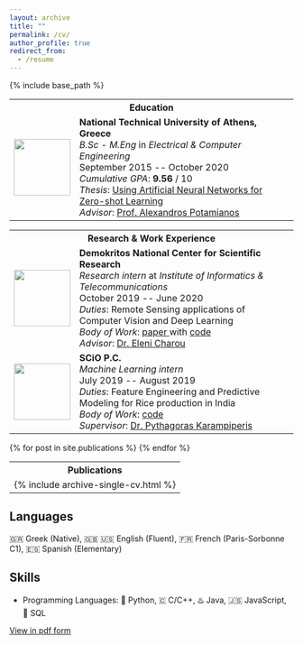 ```yaml
---
layout: archive
title: ""
permalink: /cv/
author_profile: true
redirect_from:
  - /resume
---
```


{% include base_path %}
<table>
  <tr>
    <th colspan=2> Education </th>
  </tr>
  <tr>
    <td><a href="https://www.ece.ntua.gr/en" target="_blank"><img src="https://upload.wikimedia.org/wikipedia/el/6/6d/%CE%95%CE%B8%CE%BD%CE%B9%CE%BA%CF%8C_%CE%9C%CE%B5%CF%84%CF%83%CF%8C%CE%B2%CE%B5%CE%B9%CE%BF_%CE%A0%CE%BF%CE%BB%CF%85%CF%84%CE%B5%CF%87%CE%BD%CE%B5%CE%AF%CE%BF.svg" width=100 height=100></a></td>
    <td><b>National Technical University of Athens, Greece</b>  <br/>
      <i>B.Sc - M.Eng</i> in <i>Electrical & Computer Engineering</i> <br/>
      September 2015 -- October 2020 <br/>
      <i>Cumulative GPA</i>: <b>9.56</b> / 10 <br/>
      <i>Thesis</i>: <a href="http://artemis.cslab.ece.ntua.gr:8080/jspui/bitstream/123456789/17793/1/el15133_ntua_undergrad_thesis.pdf" target="_blank"> Using Artificial Neural Networks for Zero-shot Learning </a> <br/>
      <i>Advisor</i>: <a href="https://slp.cs.ece.ntua.gr/potam/index.html" target="_blank">Prof. Alexandros Potamianos</a>
    </td>
  </tr>
</table>

<table>
  <tr>
    <th colspan=2> Research & Work Experience </th>
  </tr>
  <tr>
    <td><a href="https://www.iit.demokritos.gr/" target="_blank"><img src="https://ambio.gr/wp-content/uploads/2018/05/Demokritos-logo-640x428.jpg" width=100 height=100></a></td>
    <td><b>Demokritos National Center for Scientific Research</b> <br/>
      <i>Research intern</i> at <i>Institute of Informatics & Telecommunications</i> <br/>
      October 2019 -- June 2020 <br/>
      <i>Duties</i>: Remote Sensing applications of Computer Vision and Deep Learning <br/>
      <i>Body of Work</i>: <a href="" target="_blank"> paper </a> with <a href="https://github.com/Panagiotou/ImageToDEM" target="_blank">code</a> <br/>
      <i>Advisor</i>: <a href="https://users.iit.demokritos.gr/~exarou/" target="_blank">Dr. Eleni Charou</a>
    </td>
  </tr>
  <tr>
    <td><a href="https://scio.systems/" target="_blank"><img src="https://media-exp1.licdn.com/dms/image/C4E0BAQF57OfJap8sAA/company-logo_200_200/0?e=2159024400&v=beta&t=3wJACTU4Ax1DrnTJTUNc2Nx56R1MhkSM8NIwXjiNODk" width=100 height=100></a></td>
    <td><b>SCiO P.C.</b> <br/>
      <i>Machine Learning intern</i> <br/>
      July 2019 -- August 2019 <br/>
      <i>Duties</i>: Feature Engineering and Predictive Modeling for Rice production in India <br/>
      <i>Body of Work</i>: <a href="https://github.com/SCiO-systems/india-rice-production-igc" target="_blank">code</a> <br/>
      <i>Supervisor</i>: <a href="https://scio.systems/pythagoras/" target="_blank">Dr. Pythagoras Karampiperis</a>
    </td>
  </tr>
</table>

<table>
  <tr><th> Publications </th></tr>
   {% for post in site.publications %}
    <tr><td style="text-align: center">{% include archive-single-cv.html %}</td></tr>
  {% endfor %}
</table>

Languages
------
🇬🇷 Greek (Native), 🇬🇧 🇺🇸 English (Fluent), 🇫🇷 French (Paris-Sorbonne C1), 🇪🇸 Spanish (Elementary)

Skills
------
* Programming Languages: 🐍 Python, 🇨 C/C++, ♨️ Java, 🇯🇸 JavaScript, 🐬 SQL

[View in pdf form](https://gchochla.github.io/files/resume.pdf)

